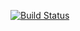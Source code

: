 [![Build Status](https://travis-ci.org/ivanvestic/symfony-bridge.svg?branch=master)](https://travis-ci.org/ivanvestic/symfony-bridge)